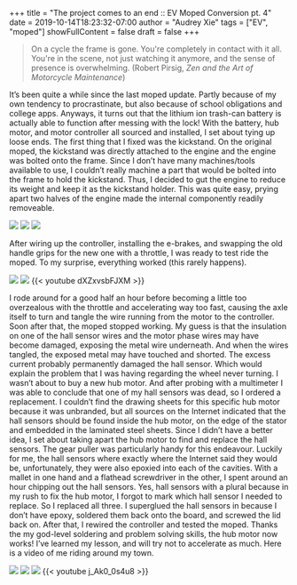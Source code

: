 +++
title = "The project comes to an end :: EV Moped Conversion pt. 4"
date = 2019-10-14T18:23:32-07:00
author = "Audrey Xie"
tags = ["EV", "moped"]
showFullContent = false
draft = false
+++

> On a cycle the frame is gone. You're completely in contact with it all. You're in the scene, not just watching it anymore, and the sense of presence is overwhelming. (Robert Pirsig, *Zen and the Art of Motorcycle Maintenance*)

<!--more-->

It’s been quite a while since the last moped update. Partly because of my own tendency to procrastinate, but also because of school obligations and college apps. Anyways, it turns out that the lithium ion trash-can battery is actually able to function after messing with the lock! With the battery, hub motor, and motor controller all sourced and installed, I set about tying up loose ends. The first thing that I fixed was the kickstand. On the original moped, the kickstand was directly attached to the engine and the engine was bolted onto the frame. Since I don’t have many machines/tools available to use, I couldn’t really machine a part that would be bolted into the frame to hold the kickstand. Thus, I decided to gut the engine to reduce its weight and keep it as the kickstand holder. This was quite easy, prying apart two halves of the engine made the internal componently readily removeable. 

![](/images/moped/IMG_3556.jpg)
![](/images/moped/IMG_3571.jpg)
![](/images/moped/IMG_3574.jpg)

After wiring up the controller, installing the e-brakes, and swapping the old handle grips for the new one with a throttle, I was ready to test ride the moped. To my surprise, everything worked (this rarely happens). 

![](/images/moped/IMG_3672.jpg)
![](/images/moped/IMG_3671.jpg)
{{< youtube dXZxvsbFJXM >}}

I rode around for a good half an hour before becoming a little too overzealous with the throttle and accelerating way too fast, causing the axle itself to turn and tangle the wire running from the motor to the controller. Soon after that, the moped stopped working. My guess is that the insulation on one of the hall sensor wires and the motor phase wires may have become damaged, exposing the metal wire underneath. And when the wires tangled, the exposed metal may have touched and shorted. The excess current probably permanently damaged the hall sensor. Which would explain the problem that I was having regarding the wheel never turning. I wasn’t about to buy a new hub motor. And after probing with a multimeter I was able to conclude that one of my hall sensors was dead, so I ordered a replacement. I couldn’t find the drawing sheets for this specific hub motor because it was unbranded, but all sources on the Internet indicated that the hall sensors should be found inside the hub motor, on the edge of the stator and embedded in the laminated steel sheets. Since I didn’t have a better idea, I set about taking apart the hub motor to find and replace the hall sensors. The gear puller was particularly handy for this endeavour. Luckily for me, the hall sensors where exactly where the Internet said they would be, unfortunately, they were also epoxied into each of the cavities. With a mallet in one hand and a flathead screwdriver in the other, I spent around an hour chipping out the hall sensors. Yes, hall sensors with a plural because in my rush to fix the hub motor, I forgot to mark which hall sensor I needed to replace. So I replaced all three. I superglued the hall sensors in because I don’t have epoxy, soldered them back onto the board, and screwed the lid back on. After that, I rewired the controller and tested the moped. Thanks the my god-level soldering and problem solving skills, the hub motor now works! I’ve learned my lesson, and will try not to accelerate as much. Here is a video of me riding around my town.

![](/images/moped/IMG_3674.jpg)
![](/images/moped/IMG_3687.jpg)
![](/images/moped/IMG_3675.jpg)
{{< youtube j_Ak0_0s4u8 >}}